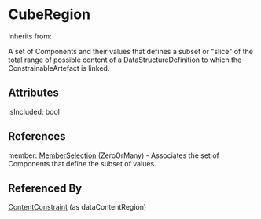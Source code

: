 
# CubeRegion

Inherits from: [](..//.md)



A set of Components and their values that defines a subset or "slice" of the total range of possible content of a DataStructureDefinition to which the ConstrainableArtefact is linked.

## Attributes

isIncluded: bool



## References

member: [MemberSelection](MemberSelection.md) (ZeroOrMany) - Associates the set of Components that define the subset of values.



## Referenced By

[ContentConstraint](ContentConstraint.md) (as dataContentRegion)


